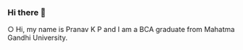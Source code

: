 ### Hi there 👋

○ Hi, my name is Pranav K P and I am a BCA graduate from Mahatma Gandhi University.



